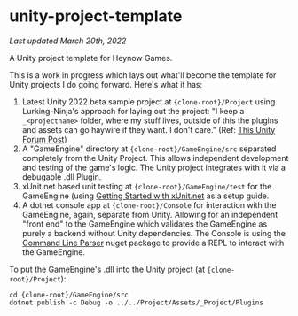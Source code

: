 # unity-project-template

_Last updated March 20th, 2022_

A Unity project template for Heynow Games.

This is a work in progress which lays out what'll become the template for Unity projects I do going forward. Here's what it has:

1. Latest Unity 2022 beta sample project at `{clone-root}/Project` using Lurking-Ninja's approach for laying out the project: "I keep a `_<projectname>` folder, where my stuff lives, outside of this the plugins and assets can go haywire if they want. I don't care." (Ref: [This Unity Forum Post](https://forum.unity.com/threads/mature-project-folder-structure.654694/))
2. A "GameEngine" directory at `{clone-root}/GameEngine/src` separated completely from the Unity Project. This allows independent development and testing of the game's logic. The Unity project integrates with it via a debugable .dll Plugin.
3. xUnit.net based unit testing at `{clone-root}/GameEngine/test` for the GameEngine (using [Getting Started with xUnit.net](https://xunit.net/docs/getting-started/netfx/cmdline) as a setup guide.
4. A dotnet console app at `{clone-root}/Console` for interaction with the GameEngine, again, separate from Unity. Allowing for an independent "front end" to the GameEngine which validates the GameEngine as purely a backend without Unity dependencies. The Console is using the [Command Line Parser](https://www.nuget.org/packages/CommandLineParser/) nuget package to provide a REPL to interact with the GameEngine.

To put the GameEngine's .dll into the Unity project (at `{clone-root}/Project`):

```
cd {clone-root}/GameEngine/src
dotnet publish -c Debug -o ../../Project/Assets/_Project/Plugins
```
